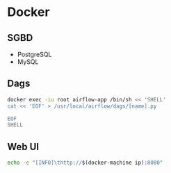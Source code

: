 # Docker

## SGBD

- PostgreSQL
- MySQL

## Dags

```sh
docker exec -iu root airflow-app /bin/sh << 'SHELL'
cat << 'EOF' > /usr/local/airflow/dags/[name].py

EOF
SHELL
```

## Web UI

```sh
echo -e "[INFO]\thttp://$(docker-machine ip):8080"
```
